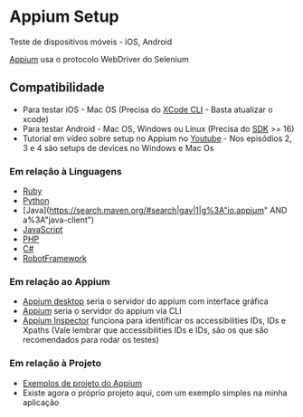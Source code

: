 # Appium Setup

Teste de dispositivos móveis - iOS, Android

[Appium](https://appium.io/) usa o protocolo WebDriver do Selenium 

## Compatibilidade

* Para testar iOS - Mac OS (Precisa do [XCode CLI](https://developer.apple.com/download/all/?q=Command%20Line%20Tools%20for%20Xcode) - Basta atualizar o xcode)
* Para testar Android - Mac OS, Windows ou Linux (Precisa do [SDK](https://developer.android.com/studio/releases/platform-tools) >= 16)
* Tutorial em vídeo sobre setup no Appium no [Youtube](https://www.youtube.com/watch?v=GeFBUMVCens&list=PLIuQPt4XLm7CVoAGEwDLe_7Oc6LSyF1C9) - Nos episódios 2, 3 e 4 são setups de devices no Windows e Mac Os

### Em relação à Linguagens

- [Ruby](http://rubygems.org/gems/appium_lib)
- [Python](https://pypi.python.org/pypi/Appium-Python-Client)
- [Java](https://search.maven.org/#search|gav|1|g%3A"io.appium" AND a%3A"java-client")
- [JavaScript](https://www.npmjs.org/package/wd)
- [PHP](https://github.com/appium/php-client)
- [C#](https://www.nuget.org/packages/Appium.WebDriver/)
- [RobotFramework](https://github.com/jollychang/robotframework-appiumlibrary)

### Em relação ao Appium

* [Appium desktop](https://github.com/appium/appium-desktop) seria o servidor do appium com interface gráfica
* [Appium](https://appium.io/) seria o servidor do appium via CLI
* [Appium Inspector](https://github.com/appium/appium-inspector) funciona para identificar os accessibilities IDs, IDs e Xpaths (Vale lembrar que accessibilities IDs e IDs, são os que são recomendados para rodar os testes)

### Em relação à Projeto

* [Exemplos de projeto do Appium](https://github.com/appium/appium/tree/1.x/sample-code)
* Existe agora o próprio projeto aqui, com um exemplo simples na minha aplicação
